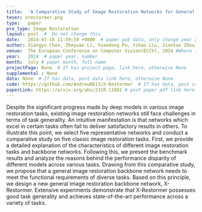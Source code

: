 ```yaml
---
title:  'A Comparative Study of Image Restoration Networks for General Backbone Network Design'  #  Paper title, covered by ''
teser: xrestormer.png
type:   paper
pro_type: Image Restoration
layout: post  #  Do not change this
date:   2024-07-16 11:59:59 +0800  # paper pub data, only change year and month according to this format
author: Xiangyu Chen, Zheyuan Li, Yuandong Pu, Yihao Liu, Jiantao Zhou, Yu Qiao, Chao Dong # authors information
venue:  The European Conference on Computer Vision(ECCV), 2024 #Where it be, ICCV and CVPR remove IEEE Conference on,
year:   2024  # paper year, number
month:  July # paper month, full name
projectPage: None  # If has project page, link here, otherwise None
supplemental : None
data: None  # If has data, post data link here, otherwise None
code: https://github.com/Andrew0613/X-Restormer  # If has data, post code link here, otherwise None
paperLink: https://arxiv.org/abs/2310.11881 # post paper pdf link here
---
```


Despite the significant progress made by deep models in various image restoration tasks, existing image restoration networks still face challenges in terms of task generality. An intuitive manifestation is that networks which excel in certain tasks often fail to deliver satisfactory results in others. To illustrate this point, we select five representative networks and conduct a comparative study on five classic image restoration tasks. First, we provide a detailed explanation of the characteristics of different image restoration tasks and backbone networks. Following this, we present the benchmark results and analyze the reasons behind the performance disparity of different models across various tasks. Drawing from this comparative study, we propose that a general image restoration backbone network needs to meet the functional requirements of diverse tasks. Based on this principle, we design a new general image restoration backbone network, X-Restormer. Extensive experiments demonstrate that X-Restormer possesses good task generality and achieves state-of-the-art performance across a variety of tasks.